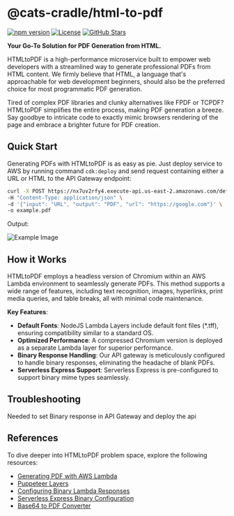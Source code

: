 # @cats-cradle/html-to-pdf

[![npm version](https://badge.fury.io/js/@cats-cradle%2Fhtml-to-pdf.svg)](https://badge.fury.io/js/@cats-cradle%2Fhtml-to-pdf)
[![License](https://img.shields.io/badge/License-MIT-brightgreen.svg)](LICENSE)
[![GitHub Stars](https://img.shields.io/github/stars/hxtree/galaxyops?style=social)](https://github.com/hxtree/galaxyops/stargazers)

**Your Go-To Solution for PDF Generation from HTML.**

HTMLtoPDF is a high-performance microservice built to empower web developers
with a streamlined way to generate professional PDFs from HTML content. We
firmly believe that HTML, a language that's approachable for web development
beginners, should also be the preferred choice for most programmatic PDF
generation.

Tired of complex PDF libraries and clunky alternatives like FPDF or TCPDF?
HTMLtoPDF simplifies the entire process, making PDF generation a breeze. Say
goodbye to intricate code to exactly mimic browsers rendering of the page and
embrace a brighter future for PDF creation.

## Quick Start

Generating PDFs with HTMLtoPDF is as easy as pie. Just deploy service to AWS by
running command `cdk:deploy` and send request containing either a URL or HTML to
the API Gateway endpoint:

```bash
curl -X POST https://nx7uv2rfy4.execute-api.us-east-2.amazonaws.com/default/v1/html-to-pdf/pdf \
-H "Content-Type: application/json" \
-d '{"input": "URL", "output": "PDF", "url": "https://google.com"}' \
-o example.pdf
```

Output:

![Example Image](https://github.com/hxtree/galaxyops/raw/main/services/html-to-pdf/example.png)

## How it Works

HTMLtoPDF employs a headless version of Chromium within an AWS Lambda
environment to seamlessly generate PDFs. This method supports a wide range of
features, including text recognition, images, hyperlinks, print media queries,
and table breaks, all with minimal code maintenance.

**Key Features**:

- **Default Fonts**: NodeJS Lambda Layers include default font files (\*.tff),
  ensuring compatibility similar to a standard OS.
- **Optimized Performance**: A compressed Chromium version is deployed as a
  separate Lambda layer for superior performance.
- **Binary Response Handling**: Our API gateway is meticulously configured to
  handle binary responses, eliminating the headache of blank PDFs.
- **Serverless Express Support**: Serverless Express is pre-configured to
  support binary mime types seamlessly.

## Troubleshooting

Needed to set Binary response in API Gateway and deploy the api

## References

To dive deeper into HTMLtoPDF problem space, explore the following resources:

- [Generating PDF with AWS Lambda](https://wavelop.com/en/story/generate-pdf-with-aws-lambda/)
- [Puppeteer Layers](https://github.com/RafalWilinski/serverless-puppeteer-layers/tree/master/layer)
- [Configuring Binary Lambda Responses](https://docs.aws.amazon.com/apigateway/latest/developerguide/api-gateway-payload-encodings-configure-with-console.html)
- [Serverless Express Binary Configuration](https://github.com/vendia/serverless-express/blob/master/examples/basic-starter/lambda.js)
- [Base64 to PDF Converter](https://base64.guru/)
